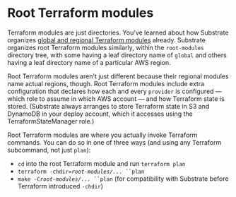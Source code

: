 # Root Terraform modules

Terraform modules are just directories. You've learned about how Substrate organizes [global and regional Terraform modules](global-and-regional-terraform-modules.md) already. Substrate organizes root Terraform modules similarly, within the `root-modules` directory tree, with some having a leaf directory name of `global` and others having a leaf directory name of a particular AWS region.

Root Terraform modules aren't just different because their regional modules name actual regions, though. Root Terraform modules include extra configuration that declares how each and every `provider` is configured — which role to assume in which AWS account — and how Terraform state is stored. (Substrate always arranges to store Terraform state in S3 and DynamoDB in your deploy account, which it accesses using the TerraformStateManager role.)

Root Terraform modules are where you actually invoke Terraform commands. You can do so in one of three ways (and using any Terraform subcommand, not just `plan`):

* `cd` into the root Terraform module and run `terraform plan`
* `terraform -chdir=`_`root-modules/...`_` ``plan`
* `make -C`_`root-modules/...`_` ``plan` (for compatibility with Substrate before Terraform introduced `-chdir`)
